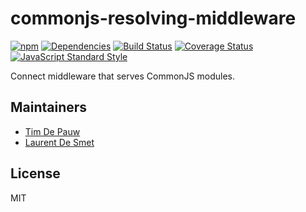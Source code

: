 # commonjs-resolving-middleware

[![npm](https://img.shields.io/npm/v/commonjs-resolving-middleware.svg)](https://www.npmjs.com/package/commonjs-resolving-middleware) [![Dependencies](https://img.shields.io/david/zentrick/commonjs-resolving-middleware.svg)](https://david-dm.org/zentrick/commonjs-resolving-middleware) [![Build Status](https://img.shields.io/travis/zentrick/commonjs-resolving-middleware.svg)](https://travis-ci.org/zentrick/commonjs-resolving-middleware) [![Coverage Status](https://img.shields.io/coveralls/zentrick/commonjs-resolving-middleware.svg)](https://coveralls.io/r/zentrick/commonjs-resolving-middleware) [![JavaScript Standard Style](https://img.shields.io/badge/code%20style-standard-brightgreen.svg)](https://github.com/feross/standard)

Connect middleware that serves CommonJS modules.

## Maintainers

- [Tim De Pauw](https://github.com/timdp)
- [Laurent De Smet](https://github.com/laurentdesmet)

## License

MIT
